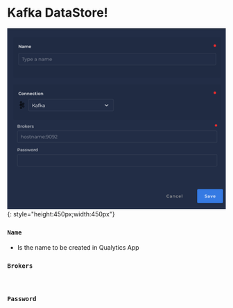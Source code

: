 # Kafka DataStore!
![Screenshot](../assets/datastores/kafka/create-datastore.png){: style="height:450px;width:450px"}

### `Name`

* Is the name to be created in Qualytics App

### `Brokers`
​
### `Password`
​
